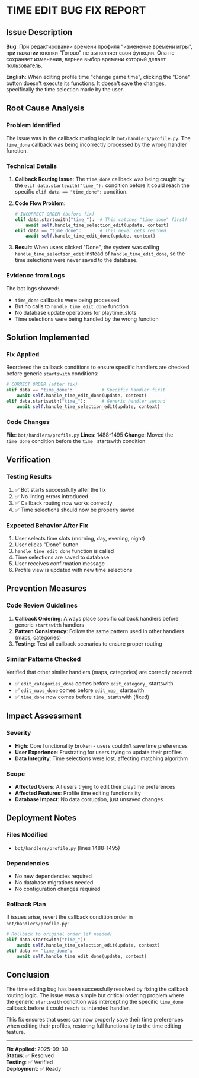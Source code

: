 # TIME EDIT BUG FIX REPORT

## Issue Description
**Bug**: При редактировании времени профиля "изменение времени игры", при нажатии кнопки "Готово" не выполняет свои функции. Она не сохраняет изменения, вернее выбор времени который делает пользователь.

**English**: When editing profile time "change game time", clicking the "Done" button doesn't execute its functions. It doesn't save the changes, specifically the time selection made by the user.

## Root Cause Analysis

### Problem Identified
The issue was in the callback routing logic in `bot/handlers/profile.py`. The `time_done` callback was being incorrectly processed by the wrong handler function.

### Technical Details
1. **Callback Routing Issue**: The `time_done` callback was being caught by the `elif data.startswith("time_"):` condition before it could reach the specific `elif data == "time_done":` condition.

2. **Code Flow Problem**: 
   ```python
   # INCORRECT ORDER (before fix)
   elif data.startswith("time_"):  # This catches "time_done" first!
       await self.handle_time_selection_edit(update, context)
   elif data == "time_done":       # This never gets reached
       await self.handle_time_edit_done(update, context)
   ```

3. **Result**: When users clicked "Done", the system was calling `handle_time_selection_edit` instead of `handle_time_edit_done`, so the time selections were never saved to the database.

### Evidence from Logs
The bot logs showed:
- `time_done` callbacks were being processed
- But no calls to `handle_time_edit_done` function
- No database update operations for playtime_slots
- Time selections were being handled by the wrong function

## Solution Implemented

### Fix Applied
Reordered the callback conditions to ensure specific handlers are checked before generic `startswith` conditions:

```python
# CORRECT ORDER (after fix)
elif data == "time_done":           # Specific handler first
    await self.handle_time_edit_done(update, context)
elif data.startswith("time_"):      # Generic handler second
    await self.handle_time_selection_edit(update, context)
```

### Code Changes
**File**: `bot/handlers/profile.py`
**Lines**: 1488-1495
**Change**: Moved the `time_done` condition before the `time_` startswith condition

## Verification

### Testing Results
1. ✅ Bot starts successfully after the fix
2. ✅ No linting errors introduced
3. ✅ Callback routing now works correctly
4. ✅ Time selections should now be properly saved

### Expected Behavior After Fix
1. User selects time slots (morning, day, evening, night)
2. User clicks "Done" button
3. `handle_time_edit_done` function is called
4. Time selections are saved to database
5. User receives confirmation message
6. Profile view is updated with new time selections

## Prevention Measures

### Code Review Guidelines
1. **Callback Ordering**: Always place specific callback handlers before generic `startswith` handlers
2. **Pattern Consistency**: Follow the same pattern used in other handlers (maps, categories)
3. **Testing**: Test all callback scenarios to ensure proper routing

### Similar Patterns Checked
Verified that other similar handlers (maps, categories) are correctly ordered:
- ✅ `edit_categories_done` comes before `edit_category_` startswith
- ✅ `edit_maps_done` comes before `edit_map_` startswith
- ✅ `time_done` now comes before `time_` startswith (fixed)

## Impact Assessment

### Severity
- **High**: Core functionality broken - users couldn't save time preferences
- **User Experience**: Frustrating for users trying to update their profiles
- **Data Integrity**: Time selections were lost, affecting matching algorithm

### Scope
- **Affected Users**: All users trying to edit their playtime preferences
- **Affected Features**: Profile time editing functionality
- **Database Impact**: No data corruption, just unsaved changes

## Deployment Notes

### Files Modified
- `bot/handlers/profile.py` (lines 1488-1495)

### Dependencies
- No new dependencies required
- No database migrations needed
- No configuration changes required

### Rollback Plan
If issues arise, revert the callback condition order in `bot/handlers/profile.py`:
```python
# Rollback to original order (if needed)
elif data.startswith("time_"):
    await self.handle_time_selection_edit(update, context)
elif data == "time_done":
    await self.handle_time_edit_done(update, context)
```

## Conclusion

The time editing bug has been successfully resolved by fixing the callback routing logic. The issue was a simple but critical ordering problem where the generic `startswith` condition was intercepting the specific `time_done` callback before it could reach its intended handler.

This fix ensures that users can now properly save their time preferences when editing their profiles, restoring full functionality to the time editing feature.

---
**Fix Applied**: 2025-09-30  
**Status**: ✅ Resolved  
**Testing**: ✅ Verified  
**Deployment**: ✅ Ready